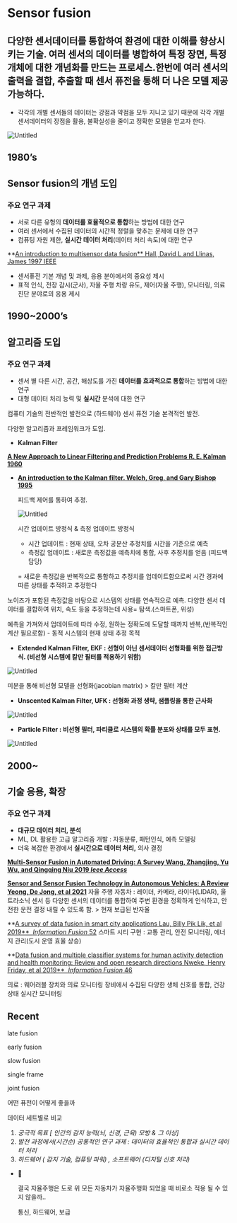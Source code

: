 # Sensor fusion

## 다양한 센서데이터를 통합하여 환경에 대한 이해를 향상시키는 기술. 여러 센서의 데이터를 병합하여 특정 장면, 특정 개체에 대한 개념화를 만드는 프로세스.한번에 여러 센서의 출력을 결합, 추출할 때 센서 퓨전을 통해 더 나은 모델 제공 가능하다.

- 각각의 개별 센서들의 데이터는 강점과 약점을 모두 지니고 있기 때문에 각각 개별 센서데이터의 장점을 활용, 불확실성을 줄이고 정확한 모델을 얻고자 한다.

![Untitled](Sensor%20fusion%208a15373343114bcfadc7513ff9e7e0d9/Untitled.png)

## 1980’s

## Sensor fusion의 개념 도입

### 주요 연구 과제

- 서로 다른 유형의 **데이터를 효율적으로 통합**하는 방법에 대한 연구
- 여러 센서에서 수집된 데이터의 시간적 정렬을 맞추는 문제에 대한 연구
- 컴퓨팅 자원 제한, **실시간 데이터 처리**(데이터 처리 속도)에 대한 연구

**[An introduction to multisensor data fusion**  Hall, David L and Llinas, James 1997 IEEE](https://ieeexplore.ieee.org/abstract/document/554205)

- 센서퓨전 기본 개념 및 과제, 응용 분야에서의 중요성 제시
- 표적 인식, 전장 감시(군사), 자율 주행 차량 유도, 제어(자율 주행), 모니터링, 의료 진단 분야로의 응용 제시

## 1990~2000’s

## 알고리즘 도입

### 주요 연구 과제

- 센서 별 다른 시간, 공간, 해상도를 가진 **데이터를 효과적으로 통합**하는 방법에 대한 연구
- 대형 데이터 처리 능력 및 **실시간** 분석에 대한 연구

컴퓨터 기술의 전반적인 발전으로 (하드웨어) 센서 퓨전 기술 본격적인 발전.

다양한 알고리즘과 프레임워크가 도입.

- **Kalman Filter**

**[A New Approach to Linear Filtering and Prediction Problems R. E. Kalman 1960](https://asmedigitalcollection.asme.org/fluidsengineering/article-abstract/82/1/35/397706/A-New-Approach-to-Linear-Filtering-and-Prediction)**

- [**An introduction to the Kalman filter. Welch, Greg, and Gary Bishop 1995**](https://perso.crans.org/club-krobot/doc/kalman.pdf)
    
    피드백 제어를 통하여 추정.
    
    ![Untitled](Sensor%20fusion%208a15373343114bcfadc7513ff9e7e0d9/Untitled%201.png)
    
    시간 업데이트 방정식 & 측정 업데이트 방정식
    
    - 시간 업데이트 : 현재 상태, 오차 공분산 추정치를 시간을 기준으로 예측
    - 측정값 업데이트 : 새로운 측정값을 예측치에 통합, 사후 추정치를 얻음 (피드백 담당)
    
    = 새로운 측정값을 반복적으로 통합하고 추정치를 업데이트함으로써 시간 경과에 따른 상태를 추적하고 추정한다
    

노이즈가 포함된 측정값을 바탕으로 시스템의 상태를 연속적으로 예측. 다양한 센서 데이터를 결합하여 위치,  속도 등을 추정하는데 사용= 탐색.(스마트폰, 위성)

예측을 가져와서 업데이트에 따라 수정, 원하는 정확도에 도달할 때까지 반복,(반복적인 계산 필요로함) - 동적 시스템의 현재 상태 추정 목적

- **Extended Kalman Filter, EKF : 선형이 아닌 센서데이터 선형화를 위한 접근방식. (비선형 시스템에 칼만 필터를 적용하기 위함)**

![Untitled](Sensor%20fusion%208a15373343114bcfadc7513ff9e7e0d9/Untitled%202.png)

미분을 통해 비선형 모델을 선형화(jacobian matrix) > 칼만 필터 계산 

- **Unscented Kalman Filter, UFK : 선형화 과정 생략, 샘플링을 통한 근사화**

![Untitled](Sensor%20fusion%208a15373343114bcfadc7513ff9e7e0d9/Untitled%203.png)

- **Particle Filter : 비선형 필터, 파티클로 시스템의 확률 분포와 상태를 모두 표현.**

![Untitled](Sensor%20fusion%208a15373343114bcfadc7513ff9e7e0d9/Untitled%204.png)

## 2000~

## 기술 응용, 확장

### 주요 연구 과제

- **대규모 데이터 처리, 분석**
- ML, DL 활용한 고급 알고리즘 개발 : 자동분류, 패턴인식, 예측 모델링
- 더욱 복잡한 환경에서 **실시간으로 데이터 처리,** 의사 결정

**[Multi-Sensor Fusion in Automated Driving: A Survey Wang, Zhangjing, Yu Wu, and Qingqing Niu 2019 *Ieee Access*](https://ieeexplore.ieee.org/stamp/stamp.jsp?tp=&arnumber=8943388)**

**[Sensor and Sensor Fusion Technology in Autonomous Vehicles: A Review Yeong, De Jong, et al 2021](https://www.mdpi.com/1424-8220/21/6/2140)**
자율 주행 자동차 : 레이더, 카메라, 라이다(LIDAR), 울트라소닉 센서 등 다양한 센서의 데이터를 통합하여 주변 환경을 정확하게 인식하고, 안전한 운전 결정 내릴 수 있도록 함. > 현재 보급된 반자율

**[A survey of data fusion in smart city applications Lau, Billy Pik Lik, et al 2019**  *Information Fusion* 52](https://www.sciencedirect.com/science/article/abs/pii/S1566253519300326)
스마트 시티 구현 :  교통 관리, 안전 모니터링, 에너지 관리(도시 운영 효율 상승)

**[Data fusion and multiple classifier systems for human activity detection and health monitoring: Review and open research directions Nweke, Henry Friday, et al 2019**  *Information Fusion* 46](https://www.sciencedirect.com/science/article/abs/pii/S1566253518304135)

의료 : 웨어러블 장치와 의료 모니터링 장비에서 수집된 다양한 생체 신호를 통합, 건강상태 실시간 모니터링

## Recent

late fusion 

early fusion

slow fusion 

single frame

joint fusion

어떤 퓨전이 어떻게 좋을까

데이터 세트별로 비교 

1. *궁극적 목표 [ 인간의 감지 능력(뇌, 신경, 근육) 모방 & 그 이상]* 
2. *발전 과정에서(시간순) 공통적인 연구 과제 : 데이터의 효율적인 통합과 실시간 데이터 처리*
3. *하드웨어 ( 감지 기술, 컴퓨팅 파워) , 소프트웨어 (디지털 신호 처리)* 

- 🤣
    
    결국 자율주행은 도로 위 모든 자동차가 자율주행화 되었을 때 비로소 적용 될 수 있지 않을까..
    
    통신, 하드웨어, 보급